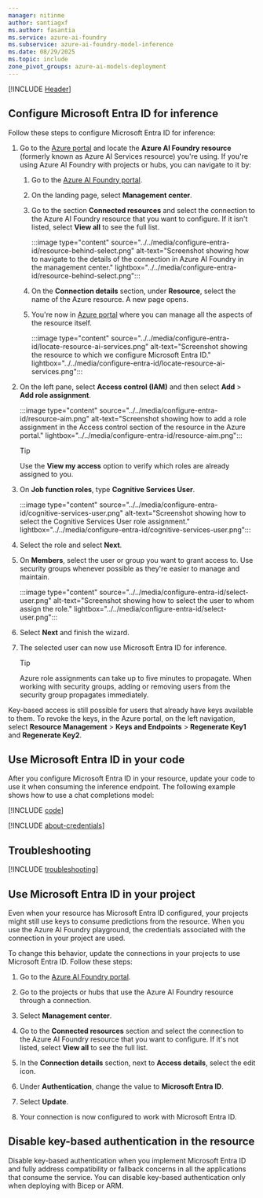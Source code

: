```yaml
---
manager: nitinme
author: santiagxf
ms.author: fasantia 
ms.service: azure-ai-foundry
ms.subservice: azure-ai-foundry-model-inference
ms.date: 08/29/2025
ms.topic: include
zone_pivot_groups: azure-ai-models-deployment
---
```


[!INCLUDE [Header](intro.md)]

## Configure Microsoft Entra ID for inference

Follow these steps to configure Microsoft Entra ID for inference: 

1. Go to the [Azure portal](https://portal.azure.com) and locate the **Azure AI Foundry resource** (formerly known as Azure AI Services resource) you're using. If you're using Azure AI Foundry with projects or hubs, you can navigate to it by:

   1. Go to the [Azure AI Foundry portal](https://ai.azure.com/?cid=learnDocs).

   1. On the landing page, select **Management center**.

   1. Go to the section **Connected resources** and select the connection to the Azure AI Foundry resource that you want to configure. If it isn't listed, select **View all** to see the full list.

      :::image type="content" source="../../media/configure-entra-id/resource-behind-select.png" alt-text="Screenshot showing how to navigate to the details of the connection in Azure AI Foundry in the management center." lightbox="../../media/configure-entra-id/resource-behind-select.png":::

   1. On the **Connection details** section, under **Resource**, select the name of the Azure resource. A new page opens.

   1. You're now in [Azure portal](https://portal.azure.com) where you can manage all the aspects of the resource itself.

      :::image type="content" source="../../media/configure-entra-id/locate-resource-ai-services.png" alt-text="Screenshot showing the resource to which we configure Microsoft Entra ID." lightbox="../../media/configure-entra-id/locate-resource-ai-services.png":::

1. On the left pane, select **Access control (IAM)** and then select **Add** > **Add role assignment**.

   :::image type="content" source="../../media/configure-entra-id/resource-aim.png" alt-text="Screenshot showing how to add a role assignment in the Access control section of the resource in the Azure portal." lightbox="../../media/configure-entra-id/resource-aim.png":::

   > [!TIP]
   > Use the **View my access** option to verify which roles are already assigned to you.

1. On **Job function roles**, type **Cognitive Services User**.

   :::image type="content" source="../../media/configure-entra-id/cognitive-services-user.png" alt-text="Screenshot showing how to select the Cognitive Services User role assignment." lightbox="../../media/configure-entra-id/cognitive-services-user.png":::

1. Select the role and select **Next**.

1. On **Members**, select the user or group you want to grant access to. Use security groups whenever possible as they're easier to manage and maintain. 

   :::image type="content" source="../../media/configure-entra-id/select-user.png" alt-text="Screenshot showing how to select the user to whom assign the role." lightbox="../../media/configure-entra-id/select-user.png":::

1. Select **Next** and finish the wizard.

1. The selected user can now use Microsoft Entra ID for inference.

    > [!TIP]
    > Azure role assignments can take up to five minutes to propagate. When working with security groups, adding or removing users from the security group propagates immediately.

Key-based access is still possible for users that already have keys available to them. To revoke the keys, in the Azure portal, on the left navigation, select **Resource Management** > **Keys and Endpoints** > **Regenerate Key1** and **Regenerate Key2**.

## Use Microsoft Entra ID in your code

After you configure Microsoft Entra ID in your resource, update your code to use it when consuming the inference endpoint. The following example shows how to use a chat completions model:

[!INCLUDE [code](../code-create-chat-client-entra.md)]

[!INCLUDE [about-credentials](about-credentials.md)]

## Troubleshooting

[!INCLUDE [troubleshooting](troubleshooting.md)]

## Use Microsoft Entra ID in your project

Even when your resource has Microsoft Entra ID configured, your projects might still use keys to consume predictions from the resource. When you use the Azure AI Foundry playground, the credentials associated with the connection in your project are used. 

To change this behavior, update the connections in your projects to use Microsoft Entra ID. Follow these steps:

1. Go to the [Azure AI Foundry portal](https://ai.azure.com/?cid=learnDocs).

1. Go to the projects or hubs that use the Azure AI Foundry resource through a connection.

1. Select **Management center**.

1. Go to the **Connected resources** section and select the connection to the Azure AI Foundry resource that you want to configure. If it's not listed, select **View all** to see the full list.

1. In the **Connection details** section, next to **Access details**, select the edit icon.

1. Under **Authentication**, change the value to **Microsoft Entra ID**.

1. Select **Update**.

1. Your connection is now configured to work with Microsoft Entra ID.

## Disable key-based authentication in the resource

Disable key-based authentication when you implement Microsoft Entra ID and fully address compatibility or fallback concerns in all the applications that consume the service. You can disable key-based authentication only when deploying with Bicep or ARM.
